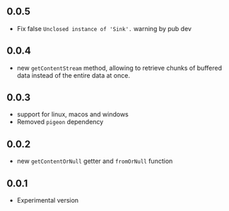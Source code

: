 ## 0.0.5
* Fix false `Unclosed instance of 'Sink'.` warning by pub dev

## 0.0.4
* new `getContentStream` method, allowing to retrieve chunks of buffered data instead of the entire data at once.

## 0.0.3

* support for linux, macos and windows
* Removed `pigeon` dependency 

## 0.0.2

* new `getContentOrNull` getter and `fromOrNull` function

## 0.0.1

* Experimental version
